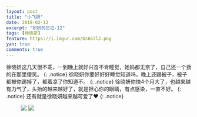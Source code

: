 ```yaml
---
layout: post
title: "小飞妍"
date: 2018-02-12
excerpt: "妍妍的日记-12"
tags: [徐晓妍]
feature: https://i.imgur.com/Ds6S7lJ.png
yan: true
comments: true
---
```

徐晓妍这几天很不乖，一到晚上就好兴奋不肯睡觉，她妈都无奈了，自己还一个劲的在那里傻笑。
{: .notice}
徐晓妍你要好好好睡觉知道吗，晚上还踢被子，被子都被你踢掉了，都着凉了你知道不。
{: .notice}
徐晓妍你快4个月大了，也越来越有力气了，头抬的越来越好了，就是担心你的眼睛，有点感染，一直不好。
{: .notice}
还有就是徐晓妍越来越可爱了❤️
{: .notice}
<figure>
    <img src="{{ site.staticUrl }}/yanyan/image/xiaofeiyan1.jpg?imageMogr2/auto-orient" />
    <img src="{{ site.staticUrl }}/yanyan/image/xiaofeiyan2.jpg?imageMogr2/auto-orient" />
</figure>
